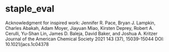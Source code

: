 # staple_eval

Acknowledgment for inspired work:
Jennifer R. Pace, Bryan J. Lampkin, Charles Abakah, Adam Moyer, Jiayuan Miao, Kirsten Deprey, Robert A. Cerulli, Yu-Shan Lin, James D. Baleja, David Baker, and Joshua A. Kritzer
Journal of the American Chemical Society 2021 143 (37), 15039-15044
DOI: 10.1021/jacs.1c04378 